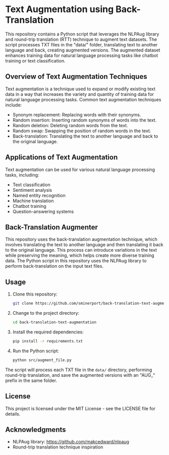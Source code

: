 # Text Augmentation using Back-Translation

This repository contains a Python script that leverages the NLPAug library and round-trip translation (RTT) technique to augment text datasets. The script processes TXT files in the "data/" folder, translating text to another language and back, creating augmented versions. The augmented dataset enhances training data for natural language processing tasks like chatbot training or text classification.

## Overview of Text Augmentation Techniques

Text augmentation is a technique used to expand or modify existing text data in a way that increases the variety and quantity of training data for natural language processing tasks. Common text augmentation techniques include:

- Synonym replacement: Replacing words with their synonyms.
- Random insertion: Inserting random synonyms of words into the text.
- Random deletion: Deleting random words from the text.
- Random swap: Swapping the position of random words in the text.
- Back-translation: Translating the text to another language and back to the original language.

## Applications of Text Augmentation

Text augmentation can be used for various natural language processing tasks, including:

- Text classification
- Sentiment analysis
- Named entity recognition
- Machine translation
- Chatbot training
- Question-answering systems

## Back-Translation Augmenter

This repository uses the back-translation augmentation technique, which involves translating the text to another language and then translating it back to the original language. This process can introduce variations in the text while preserving the meaning, which helps create more diverse training data. The Python script in this repository uses the NLPAug library to perform back-translation on the input text files.

## Usage

1. Clone this repository:

    ```bash
    git clone https://github.com/sminerport/back-translation-text-augmentation.git
    ```
2. Change to the project directory:

    ```bash
    cd back-translation-text-augmentation
    ```
3. Install the required dependencies:

    ```bash
    pip install -r requirements.txt
    ```
4. Run the Python script:

    ```bash
    python src/augment_file.py
    ```

The script will process each TXT file in the `data/` directory, performing round-trip translation, and save the augmented versions with an "AUG_" prefix in the same folder.

## License

This project is licensed under the MIT License - see the LICENSE file for details.

## Acknowledgments

- NLPAug library: https://github.com/makcedward/nlpaug
- Round-trip translation technique inspiration
